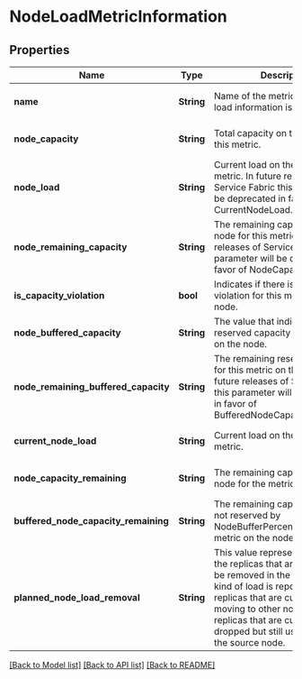 # NodeLoadMetricInformation

## Properties
Name | Type | Description | Notes
------------ | ------------- | ------------- | -------------
**name** | **String** | Name of the metric for which this load information is provided. | [optional] [default to null]
**node_capacity** | **String** | Total capacity on the node for this metric. | [optional] [default to null]
**node_load** | **String** | Current load on the node for this metric. In future releases of Service Fabric this parameter will be deprecated in favor of CurrentNodeLoad. | [optional] [default to null]
**node_remaining_capacity** | **String** | The remaining capacity on the node for this metric. In future releases of Service Fabric this parameter will be deprecated in favor of NodeCapacityRemaining. | [optional] [default to null]
**is_capacity_violation** | **bool** | Indicates if there is a capacity violation for this metric on the node. | [optional] [default to null]
**node_buffered_capacity** | **String** | The value that indicates the reserved capacity for this metric on the node. | [optional] [default to null]
**node_remaining_buffered_capacity** | **String** | The remaining reserved capacity for this metric on the node. In future releases of Service Fabric this parameter will be deprecated in favor of BufferedNodeCapacityRemaining. | [optional] [default to null]
**current_node_load** | **String** | Current load on the node for this metric. | [optional] [default to null]
**node_capacity_remaining** | **String** | The remaining capacity on the node for the metric. | [optional] [default to null]
**buffered_node_capacity_remaining** | **String** | The remaining capacity which is not reserved by NodeBufferPercentage for this metric on the node. | [optional] [default to null]
**planned_node_load_removal** | **String** | This value represents the load of the replicas that are planned to be removed in the future. This kind of load is reported for replicas that are currently being moving to other nodes and for replicas that are currently being dropped but still use the load on the source node. | [optional] [default to null]

[[Back to Model list]](../README.md#documentation-for-models) [[Back to API list]](../README.md#documentation-for-api-endpoints) [[Back to README]](../README.md)


